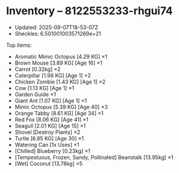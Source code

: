 # Inventory – 8122553233-rhgui74

- Updated: 2025-09-07T18-53-07Z
- Sheckles: 6.501001003571269e+21

Top items:
- Aromatic Mimic Octopus [4.29 KG] ×1
- Brown Mouse [3.89 KG] [Age 16] ×1
- Carrot [0.32kg] ×2
- Caterpillar [1.98 KG] [Age 1] ×2
- Chicken Zombie [1.43 KG] [Age 1] ×2
- Cow [1.13 KG] [Age 1] ×1
- Garden Guide ×1
- Giant Ant [1.07 KG] [Age 1] ×1
- Mimic Octopus [5.39 KG] [Age 40] ×3
- Orange Tabby [8.61 KG] [Age 34] ×1
- Red Fox [8.06 KG] [Age 41] ×1
- Seagull [2.01 KG] [Age 15] ×1
- Shovel [Destroy Plants] ×2
- Turtle [6.85 KG] [Age 30] ×1
- Watering Can [1x Uses] ×1
- [Chilled] Blueberry [0.23kg] ×1
- [Tempestuous, Frozen, Sandy, Pollinated] Beanstalk [13.95kg] ×1
- [Wet] Coconut [13.78kg] ×5
